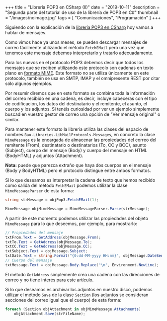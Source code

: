 +++
title = "Librería POP3 en CSharp (II)"
date = "2019-10-11"
description = "Segunda parte del tutorial de uso de la librería de POP3 en C#"
thumbnail = "/images/noimage.jpg"
tags = [ "Comunicaciones", "Programación" ]
+++

Siguiendo con la explicación de la [librería POP3 en CSharp](/blog/articles/source-code/libreria-pop3-en-csharp/libreria-pop3-en-csharp)
hoy vamos a hablar de mensajes.
	
Como vimos hace ya unos meses, se pueden descargar mensajes de correo fácilmente utilizando el método
`FetchEMail` pero una vez que tenemos este mensaje debemos interpretarlo y tratarlo adecuadamente.
	
Para los nuevos en el protocolo POP3 debemos decir que todos los mensajes que se reciben utilizando este protocolo
son cadenas en texto plano en [formato MIME](http://es.wikipedia.org/wiki/Multipurpose_Internet_Mail_Extensions).
Este formato no se utiliza únicamente en este protocolo, también se usa en SMTP, IMAP y el omnipresente REST por citar
sólo algunos ejemplos.

Por resumir diremos que en este formato se combina toda la información del correo recibido en una cadena, es decir,
incluye cabeceras con el tipo de codificación, los datos del destinatario y el remitente, 
el asunto, el cuerpo y los adjuntos. Si tenéis curiosidad por ver un ejemplo simplemente buscad en vuestro gestor de correo
una opción de "Ver mensaje original" o similar.

Para mantener este formato la librería utiliza las clases del espacio de nombres `Bau.Libraries.LibMailProtocols.Messages`,
en concreto la clase `MimeMessage` es la encargada de almacenar las propiedades del correo del remitente (From), destinatario
o destinatarios (To, CC y BCC), asunto (Subject), cuerpo del mensaje (Body) y cuerpo del mensaje en HTML (BodyHTML) y 
adjuntos (Attachment).
	
**Nota:** puede que parezca extraño que haya dos cuerpos en el mensaje (Body y BodyHTML) pero el protocolo distingue entre 
ambos formatos.
	
Si lo que deseamos es interpretar la cadena de texto que hemos recibido como salida del método `FethEMail` podemos
utilizar la clase `MimeMessageParser` de esta forma:
	
```csharp
string strMessage = objPop3.FetchEMail(1);

MimeMessage objMimeMessage = MimeMessageParser.Parse(strMessage);
```

A partir de este momento podemos utilizar las propiedades del objeto `MimeMessage` para lo que deseemos, por ejemplo,
para mostrarlo:
	
```csharp
// Propiedades del mensaje
txtFrom.Text = GetAddress(objMessage.From);
txtTo.Text = GetAddress(objMessage.To);
txtCC.Text = GetAddress(objMessage.CC);
txtSubject.Text = objMessage.Subject;
txtDate.Text = string.Format("{0:dd-MM-yyyy HH:mm}", objMessage.DateSend);
// Cuerpo del mensaje
txtMessage.Text = objMessage.Body.Replace("\n", Environment.NewLine);
```

El método `GetAddress` simplemente crea una cadena con las direcciones de correo y no tiene interés para este artículo.

Si lo que deseamos es archivar los adjuntos en nuestro disco, podemos utilizar el método `Save` de la clase `Section` (los
adjuntos se consideran secciones del correo igual que el cuerpo) de esta forma:
	
```csharp
foreach (Section objAttachment in objMimeMessage.Attachments)
	objAttachment.Save(strFileName);
```